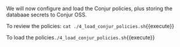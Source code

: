
We will now configure and load the Conjur policies, plus storing the databaae secrets to Conjur OSS.

To review the policies: `cat ./4_load_conjur_policies.sh`{{execute}}

To load the policies`./4_load_conjur_policies.sh`{{execute}}
